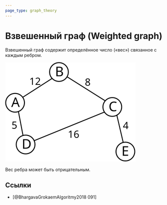 ```yaml
---
page_type: graph_theory
---
```


# Взвешенный граф (Weighted graph)

Взвешенный граф содержит определённое число («вес») связанное с каждым ребром.

![](images/weighted_graph01.svg)

Вес ребра может быть отрицательным.

## Ссылки

* [@BhargavaGrokaemAlgoritmy2018 091] 
